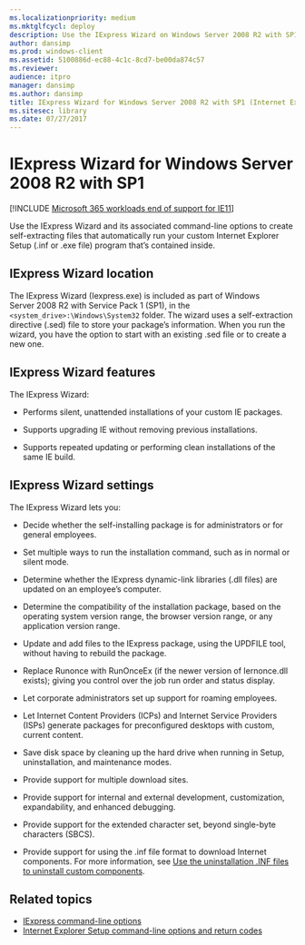 ```yaml
---
ms.localizationpriority: medium
ms.mktglfcycl: deploy
description: Use the IExpress Wizard on Windows Server 2008 R2 with SP1 to create self-extracting files to run your custom Internet Explorer Setup program.
author: dansimp
ms.prod: windows-client
ms.assetid: 5100886d-ec88-4c1c-8cd7-be00da874c57
ms.reviewer: 
audience: itpro
manager: dansimp
ms.author: dansimp
title: IExpress Wizard for Windows Server 2008 R2 with SP1 (Internet Explorer Administration Kit 11 for IT Pros)
ms.sitesec: library
ms.date: 07/27/2017
---
```



# IExpress Wizard for Windows Server 2008 R2 with SP1

[!INCLUDE [Microsoft 365 workloads end of support for IE11](../includes/microsoft-365-ie-end-of-support.md)]

Use the IExpress Wizard and its associated command-line options to create self-extracting files that automatically run your custom Internet Explorer Setup (.inf or .exe file) program that’s contained inside.

## IExpress Wizard location
The IExpress Wizard (Iexpress.exe) is included as part of Windows Server 2008 R2 with Service Pack 1 (SP1), in the `<system_drive>:\Windows\System32` folder. The wizard uses a self-extraction directive (.sed) file to store your package’s information. When you run the wizard, you have the option to start with an existing .sed file or to create a new one.

## IExpress Wizard features
The IExpress Wizard:

-   Performs silent, unattended installations of your custom IE packages.

-   Supports upgrading IE without removing previous installations.

-   Supports repeated updating or performing clean installations of the same IE build.

## IExpress Wizard settings
The IExpress Wizard lets you:

-   Decide whether the self-installing package is for administrators or for general employees.

-   Set multiple ways to run the installation command, such as in normal or silent mode.

-   Determine whether the IExpress dynamic-link libraries (.dll files) are updated on an employee’s computer.

-   Determine the compatibility of the installation package, based on the operating system version range, the browser version range, or any application version range.

-   Update and add files to the IExpress package, using the UPDFILE tool, without having to rebuild the package.

-   Replace Runonce with RunOnceEx (if the newer version of Iernonce.dll exists); giving you control over the job run order and status display.

-   Let corporate administrators set up support for roaming employees.

-   Let Internet Content Providers (ICPs) and Internet Service Providers (ISPs) generate packages for preconfigured desktops with custom, current content.

-   Save disk space by cleaning up the hard drive when running in Setup, uninstallation, and maintenance modes.

-   Provide support for multiple download sites.

-   Provide support for internal and external development, customization, expandability, and enhanced debugging.

-   Provide support for the extended character set, beyond single-byte characters (SBCS).

-   Provide support for using the .inf file format to download Internet components. For more information, see [Use the uninstallation .INF files to uninstall custom components](create-uninstall-inf-files-for-custom-components.md).

## Related topics
- [IExpress command-line options](iexpress-command-line-options.md)
- [Internet Explorer Setup command-line options and return codes](ie-setup-command-line-options-and-return-codes.md)

 

 





